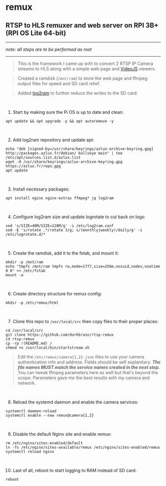 # remux
## RTSP to HLS remuxer and web server on RPI 3B+ (RPI OS Lite 64-bit)

---

*note: all steps are to be performed as root*

---

>This is the framework I came up with to convert 2 RTSP IP Camera streams to HLS along with a simple web page and [VideoJS](https://github.com/videojs/video.js) viewers.

>Created a ramdisk (`/mnt/ram`) to store the web page and ffmpeg output files for speed and SD card relief.

>Added [log2ram](https://github.com/azlux/log2ram) to further reduce the writes to the SD card.

<br/>

1) Start by making sure the Pi OS is up to date and clean:
```
apt update && apt upgrade -y && apt autoremove -y
```

<br/>

2) Add log2ram repository and update apt:
```
echo "deb [signed-by=/usr/share/keyrings/azlux-archive-keyring.gpg] http://packages.azlux.fr/debian/ bullseye main" | tee /etc/apt/sources.list.d/azlux.list
wget -O /usr/share/keyrings/azlux-archive-keyring.gpg  https://azlux.fr/repo.gpg
apt update
```

<br/>

3) Install necessary packages:
```
apt install nginx nginx-extras ffmpeg* jq log2ram
```

<br/>

4) Configure log2ram size and update logrotate to cut back on logs:
```
sed 's/SIZE=40M/SIZE=128M/g' -i /etc/log2ram.conf
sed -E 's/rotate .*/rotate 3/g; s/(monthly|weekly)/daily/g' -i /etc/logrotate.d/*
```

<br/>

5) Create the ramdisk, add it to the fstab, and mount it:
```
mkdir -p /mnt/ram
echo "tmpfs /mnt/ram tmpfs rw,mode=1777,size=256m,nosuid,nodev,noatime 0 0" >> /etc/fstab
mount -a
```

<br/>

6) Create directory structure for remux config:
```
mkdir -p /etc/remux/html
```

<br/>

7) Clone this repo to `/usr/local/src` then copy files to their proper places:
```
cd /usr/local/src
git clone https://github.com/dorkbrain/rtsp-remux
cd rtsp-remux
cp -rp !(README.md) /
chmod +x /usr/local/bin/startstream.sh
```

> Edit the `/etc/remux/camera{1,2}.json` files to use your camera authentication info and address.  Fields should be self explanitary.  ***The file names MUST match the service names created in the next step.***  You can tweak ffmpeg parameters here as well but that's beyond the scope.  Parameters gave me the best results with my camera and network.

<br/>

8) Reload the systemd daemon and enable the camera services:
```
systemctl daemon-reload
systemctl enable --now remux@camera{1,2}
```

<br/>

9) Disable the default Nginx site and enable remux:
```
rm /etc/nginx/sites-enabled/default
ln -fs /etc/nginx/sites-available/remux /etc/nginx/sites-enabled/remux
systemctl reload nginx
```

<br/>

10) Last of all, reboot to start logging to RAM instead of SD card:
```
reboot
```